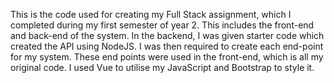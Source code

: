This is the code used for creating my Full Stack assignment, which I completed during my first semester of year 2. This includes the front-end and back-end of the system.
In the backend, I was given starter code which created the API using NodeJS. I was then required to create each end-point for my system.
These end points were used in the front-end, which is all my original code. I used Vue to utilise my JavaScript and Bootstrap to style it.
